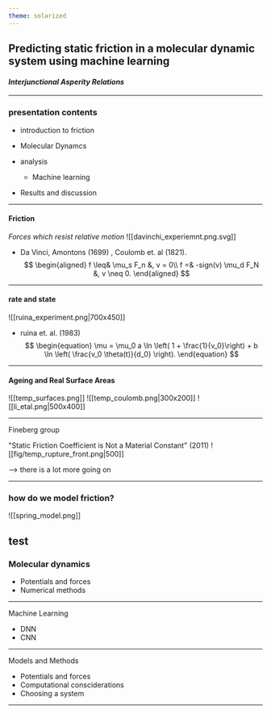 ```yaml
---
theme: solarized
---
```


## Predicting static friction in a molecular dynamic system using machine learning

#### _Interjunctional Asperity Relations_

---

### presentation contents
- introduction to friction
- Molecular Dynamcs
- analysis 
	- Machine learning

- Results and discussion

---
#### Friction
_Forces which resist relative motion_
![[davinchi_experiemnt.png.svg]]
- Da Vinci, Amontons (1699) , Coulomb et. al (1821). 
$$
\begin{aligned}
f \leq& \mu_s F_n &, v = 0\\
f =& -sign(v) \mu_d F_N &, v \neq 0.
\end{aligned}
$$

---
#### rate and state
![[ruina_experiment.png|700x450]]
- ruina et. al. (1983)
$$
\begin{equation}
    \mu = \mu_0 a \ln \left( 1 + \frac{1}{v_0}\right) + b \ln \left( \frac{v_0 \theta(t)}{d_0} \right).
\end{equation}
$$
---
#### Ageing and Real Surface Areas
<split even>
![[temp_surfaces.png]]
![[temp_coulomb.png|300x200]]
</split>
![[li_etal.png|500x400]]

---
Fineberg group

"Static Friction Coefficient is Not a Material Constant" (2011)
![[fig/temp_rupture_front.png|500]]

--> there is a lot more going on

---
### how do we model friction?
<split even>
![[spring_model.png]] 

test
</split> 
---
### Molecular dynamics

- Potentials and forces
- Numerical methods

---
Machine Learning
- DNN
- CNN

---
Models and Methods
- Potentials and forces
- Computational consciderations
- Choosing a system

---
